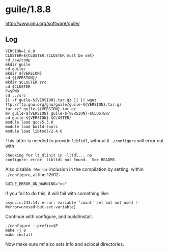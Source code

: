 guile/1.8.8
===========

<http://www.gnu.org/software/guile/>

Log
---

    VERSION=1.8.8
    CLUSTER=${CLUSTER:?CLUSTER must be set}
    cd /sw/comp
    mkdir guile
    cd guile/
    mkdir ${VERSION}
    cd ${VERSION}/
    mkdir $CLUSTER src
    cd $CLUSTER
    P=$PWD
    cd ../src
    [[ -f guile-${VERSION}.tar.gz ]] || wget ftp://ftp.gnu.org/gnu/guile/guile-${VERSION}.tar.gz
    tar xzf guile-${VERSION}.tar.gz 
    mv guile-${VERSION} guile-${VERSION}-$CLUSTER/
    cd guile-${VERSION}-$CLUSTER/
    module load gcc/5.3.0
    module load build-tools
    module load libtool/2.4.6

This latter is needed to provide `libltdl`, without it `./configure` will error out with

    checking for lt_dlinit in -lltdl... no
    configure: error: libltdl not found.  See README.

Also disable `-Werror` inclusion in the compilation by setting, within `./configure`, at line 12612:

    GUILE_ERROR_ON_WARNING="no"

If you fail to do this, it will fail with something like:

    async.c:243:14: error: variable ‘count’ set but not used [-Werror=unused-but-set-variable]

Continue with configure, and build/install.

    ./configure --prefix=$P
    make -j 8
    make install

Now make sure mf also sets info and aclocal directories.

